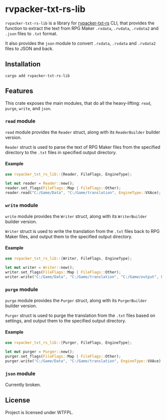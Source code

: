 # rvpacker-txt-rs-lib

`rvpacker-txt-rs-lib` is a library for [rvpacker-txt-rs](https://github.com/savannstm/rvpacker-txt-rs) CLI, that provides the function to extract the text from RPG Maker `.rxdata`, `.rvdata`, `.rvdata2` and `.json` files to `.txt` format.

It also provides the `json` module to convert `.rxdata`, `.rvdata` and `.rvdata2` files to JSON and back.

## Installation

`cargo add rvpacker-txt-rs-lib`

## Features

This crate exposes the main modules, that do all the heavy-lifting: `read`, `purge`, `write`, and `json`.

### `read` module

`read` module provides the `Reader` struct, along with its `ReaderBuilder` builder version.

`Reader` struct is used to parse the text of RPG Maker files from the specified directory to the `.txt` files in specified output directory.

#### Example

```rust
use rvpacker_txt_rs_lib::{Reader, FileFlags, EngineType};

let mut reader = Reader::new();
reader.set_flags(FileFlags::Map | FileFlags::Other);
reader.read("C:/Game/Data", "C:/Game/translation", EngineType::VXAce);
```

### `write` module

`write` module provides the `Writer` struct, along with its `WriterBuilder` builder version.

`Writer` struct is used to write the translation from the `.txt` files back to RPG Maker files, and output them to the specified output directory.

#### Example

```rust
use rvpacker_txt_rs_lib::{Writer, FileFlags, EngineType};

let mut writer = Writer::new();
writer.set_flags(FileFlags::Map | FileFlags::Other);
writer.write("C:/Game/Data", "C:/Game/translation", "C:/Game/output", EngineType::VXAce);
```

### `purge` module

`purge` module provides the `Purger` struct, along with its `PurgerBuilder` builder version.

`Purger` struct is used to purge the translation from the `.txt` files based on settings, and output them to the specified output directory.

#### Example

```rust
use rvpacker_txt_rs_lib::{Purger, FileFlags, EngineType};

let mut purger = Purger::new();
purger.set_flags(FileFlags::Map | FileFlags::Other);
purger.write("C:/Game/Data", "C:/Game/translation", EngineType::VXAce);
```

### `json` module

Currently broken.

## License

Project is licensed under WTFPL.
